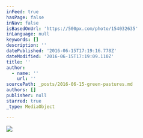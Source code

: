```yaml
---
inFeed: true
hasPage: false
inNav: false
isBasedOnUrl: 'https://500px.com/photo/154032635'
inLanguage: null
keywords: []
description: ''
datePublished: '2016-06-15T17:19:16.778Z'
dateModified: '2016-06-15T17:19:09.110Z'
title: ''
author:
  - name: ''
    url: ''
sourcePath: _posts/2016-06-15-green-pastures.md
authors: []
publisher: null
starred: true
_type: MediaObject

---
```

![](https://the-grid-user-content.s3-us-west-2.amazonaws.com/43c3c5ee-02f1-4edc-a45b-cc2e9b67edb4.jpg)